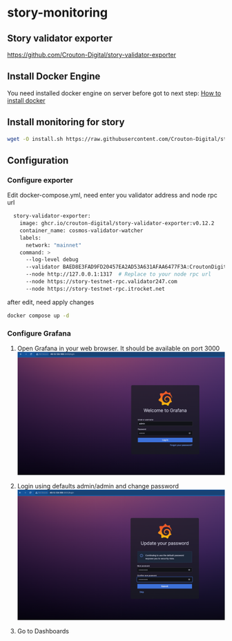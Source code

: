 # story-monitoring

## Story validator exporter 
https://github.com/Crouton-Digital/story-validator-exporter

## Install Docker Engine 
You need installed docker engine on server before got to next step:
[How to install docker](https://docs.docker.com/engine/install/ubuntu/)

## Install monitoring for story

```bash
wget -O install.sh https://raw.githubusercontent.com/Crouton-Digital/story-monitoring/refs/heads/main/install.sh && chmod +x install.sh && ./install.sh
```

## Configuration 
### Configure exporter
Edit docker-compose.yml, need enter you validator address and node rpc url 

```bash 
  story-validator-exporter:
    image: ghcr.io/crouton-digital/story-validator-exporter:v0.12.2
    container_name: cosmos-validator-watcher
    labels:
      network: "mainnet"
    command: >
      --log-level debug
      --validator BAED8E3FAD9FD20457EA2AD53A631AFAA6477F3A:CroutonDigital  # Replace to your validator address 
      --node http://127.0.0.1:1317  # Replace to your node rpc url 
      --node https://story-testnet-rpc.validator247.com
      --node https://story-testnet-rpc.itrocket.net
```
after edit, need apply changes 
```bash
docker compose up -d 
```

### Configure Grafana
1. Open Grafana in your web browser. It should be available on port 3000
![grafana_login_01.png](docs%2Fimages%2Fgrafana_login_01.png)

2. Login using defaults admin/admin and change password
![grafana_login_02.png](docs%2Fimages%2Fgrafana_login_02.png)

3. Go to Dashboards 

